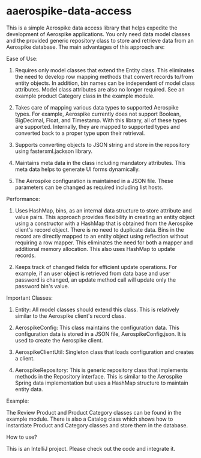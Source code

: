 # aaerospike-data-access

This is a simple Aerospike data access library that helps expedite the development of Aerospike applications. You only need data model classes and the provided generic repository class to store and retrieve data from an Aerospike database. The main advantages of this approach are: 


Ease of Use:

1. Requires only model classes that extend the Entity class. This eliminates the need to develop row mapping methods that convert records to/from entity objects. In addition, bin names can be independent of model class attributes. Model class attributes are also no longer required. See an example product Category class in the example module.

2. Takes care of mapping various data types to supported Aerospike types. For example, Aerospike currently does not support Boolean, BigDecimal, Float, and Timestamp. With this library, all of these types are supported. Internally, they are mapped to supported types and converted back to a proper type upon their retrieval. 

3. Supports converting objects to JSON string and store in the repository using fasterxml.jackson library. 

4. Maintains meta data in the class including mandatory attributes. This meta data helps to generate UI forms dynamically.

5. The Aerospike configuration is maintained in a JSON file. These parameters can be changed as required including list hosts.


Performance:

1. Uses HashMap, bins, as an internal data structure to store attribute and value pairs. This approach provides flexibility in creating an entity object using a constructor with a HashMap that is obtained from the Aerospike client's record object. There is no need to duplicate data. Bins in the record are directly mapped to an entity object using reflection without requiring a row mapper. This eliminates the need for both a mapper and additional memory allocation. This also uses HashMap to update records.

2. Keeps track of changed fields for efficient update operations. For example, if an user object is retrieved from data base and user password is changed, an update method call will update only the password bin's value.


Important Classes:

1. Entity: All model classes should extend this class. This is relatively similar to the Aerospike client's record class.

2. AerospikeConfig: This class maintains the configuration data. This configuration data is stored in a JSON file, AerospikeConfig.json. It is used to create the Aerospike client.

3. AerospikeClientUtil: Singleton class that loads configuration and creates a client.

4. AerospikeRepository: This is generic repository class that implements methods in the Repository interface. This is similar to the Aerospike Spring data implementation but uses a HashMap structure to maintain entity data.

Example: 

The Review Product and Product Category classes can be found in the example module. There is also a Catalog class which shows how to instantiate Product and Category classes and store them in the database.


How to use?

This is an IntelliJ project. Please check out the code and integrate it. 

